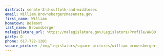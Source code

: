 ```yaml
---
district: senate-2nd-suffolk-and-middlesex
email: William.Brownsberger@masenate.gov
first_name: William
hometown: Belmont
last_name: Brownsberger
malegislature_url: https://malegislature.gov/Legislators/Profile/WNB0
party: D
phone: 617-722-1280
square_picture: /img/legislators/square-pictures/william-brownsberger.jpeg
---
```

